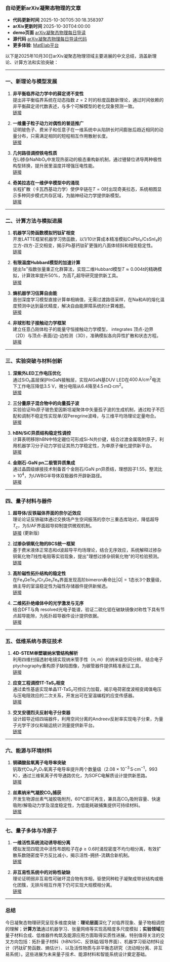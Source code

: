 ### 自动更新arXiv凝聚态物理的文章
  - **代码更新时间** 2025-10-30T05:30:18.358397
  - **arXiv更新时间** 2025-10-30T04:00:00
  - **demo页面** [arXiv凝聚态物理每日导读](https://iopwsy.github.io/arXiv_cond-mat/)
  - **源代码** [arXiv凝聚态物理每日导读代码](https://github.com/iopwsy/arXiv_cond-mat/)
  - **更多体验**: [MatElab平台](https://in.iphy.ac.cn/eln/#/recday)

以下是2025年10月30日arXiv凝聚态物理领域主要进展的中文总结，涵盖新理论、计算方法和实验突破：

---

### **一、新理论与模型发展**
1. **非平衡临界动力学中的薛定谔不变性**  
   提出非平衡临界系统在动态指数 $z=2$ 时的标度函数新理论，通过时间依赖的非平衡薛定谔代数表述，与多个可解模型的老化现象预测一致。  
   [链接](https://arxiv.org/abs/2510.25429)

2. **一维量子粒子动力对偶性的普适推广**  
   证明玻色子、费米子和任意子在一维系统中从陷阱长时间膨胀后趋近相同的动量分布，只需满足相同的短程相互作用散射长度。  
   [链接](https://arxiv.org/abs/2510.25056)

3. **几何路径调控铁电性质**  
   在Li掺杂NaNbO₃中发现热驱动的极态重构新机制，通过锂替位诱导两种极性构型转换，提升居里温度并增强压电性能。  
   [链接](https://arxiv.org/abs/2510.25142)

4. **奇美拉态在一维伊辛模型中的涌现**  
   长程扩散（卡瓦西基动力学）使伊辛链在$T=0$时出现奇美拉态，系统相图显示多种同步模式共存区域，为脑神经动力学提供新模型。  
   [链接](https://arxiv.org/abs/2510.24903)

---

### **二、计算方法与模拟进展**
1. **机器学习势函数模拟钙钛矿相变**  
   开发LATTE框架机器学习势函数，以1/10计算成本精准模拟CsPbI₃/CsSnI₃的立方-四方-正交相变，揭示Pb基钙钛矿更强的八面体倾斜和相变稳定性。  
   [链接](https://arxiv.org/abs/2510.24874)

2. **有限温度Hubbard模型的加速计算**  
   提出$1s^+$指数张量重正化群算法，实现二维Hubbard模型$T \approx 0.004t$的精确模拟，计算效率提升50%，为高$T_c$超导研究提供新工具。  
   [链接](https://arxiv.org/abs/2510.25022)

3. **熵机器学习估算自由能**  
   首创深度学习模型直接计算单相熵值，无需过渡路径采样，在Na和Al的熔化温度预测中达到最优精度，解决自由能屏障系统的计算难题。  
   [链接](https://arxiv.org/abs/2510.24930)

4. **非球形粒子接触动力学框架**  
   建立任意凸刚体粒子的能量守恒接触动力学模型， integrates 顶点-边界（2D）与顶点-表面/边-边检测（3D），准确模拟各向异性扩散和状态方程。  
   [链接](https://arxiv.org/abs/2510.24945)

---

### **三、实验突破与材料创新**
1. **深紫外LED工作电压优化**  
   通过SiO₂盖层保护InGaN接触层，实现AlGaN基DUV LED在$400 \, \text{A/cm}^2$电流下工作电压降低3.5 V，微分电阻从6.4降至$4.5 \, \text{mΩ·cm}^2$。  
   [链接](https://arxiv.org/abs/2510.24892)

2. **三分量原子混合物中的向量孤子波**  
   实验验证Rb原子玻色爱因斯坦凝聚体中矢量孤子波的生成机制，通过粒子不匹配和调制不稳定性实现单/双Peregrine波峰，与三维平均场理论定量吻合。  
   [链接](https://arxiv.org/abs/2510.24917)

3. **hBN/SiC异质结构稳定性调控**  
   计算表明移除hBN中特定硼位可形成Si-N共价键，结合过渡金属吸附原子，利用机器学习分子动力学验证其热力学稳定性，为单原子催化提供新平台。  
   [链接](https://arxiv.org/abs/2510.24952)

4. **金刚石-GaN pn二极管异质集成**  
   通过晶圆级嫁接技术制备首个金刚石/GaN pn异质结，理想因子1.55，整流比$>10^4$，为UWBG半导体双极器件开辟新路径。  
   [链接](https://arxiv.org/abs/2510.25028)

---

### **四、量子材料与器件**
1. **超导体/反铁磁体界面的奈尔近效应**  
   理论论证反铁磁体通过交换场产生空间振荡的奈尔三重态库珀对，降低超导$T_c$，为S/AF界面超导抑制提供微观机制。  
   [链接](https://arxiv.org/abs/2208.03962) (更新版)

2. **过掺杂铜氧化物的BCS统一框架**  
   基于费米液体正常态和d波超导平均场理论，结合无序效应，系统解释过掺杂铜氧化物$T$线性电阻等实验现象，提出"理想过掺杂铜氧化物"的可检验预测。  
   [链接](https://arxiv.org/abs/2510.25767)

3. **高阶磁性拓扑结构的稳定性**  
   在Fe₃GeTe₂/Cr₂Ge₂Te₆界面发现高阶bimeron寿命比$|Q|=1$态长3个数量级，熵主导的室温稳定性为磁性存储器件提供新候选。  
   [链接](https://arxiv.org/abs/2510.25478)

4. **二维拓扑绝缘体中的光学激发与无序**  
   结合DFT与角 resolved光电子能谱，验证二硫化钼在破缺镜像对称性下具有节点超导能隙，为拓扑超导器件设计提供依据。  
   [链接](https://arxiv.org/abs/2510.25009)

---

### **五、低维系统与表征技术**
1. **4D-STEM单壁碳纳米管结构解析**  
   利用四维扫描透射电镜实现纳米管手性（$n,m$）的纳米级空间分辨，结合电子ptychography重构原子缺陷图像，为碳管器件提供精准表征工具。  
   [链接](https://arxiv.org/abs/2510.25286)

2. **应变工程调控1T-TaS₂相变**  
   通过柔性基底实现单晶1T-TaS₂可控应力加载，揭示电荷密度波相变阈值电压与压电阻效应的二次关系，开发出可在室温编程的应变传感器。  
   [链接](https://arxiv.org/abs/2510.25265)

3. **交叉安德烈夫反射电子分束器**  
   设计超导近结四端器件，利用空间分离的Andreev反射率实现电子分束，为量子光学干涉仪和输运统计测量提供新平台。  
   [链接](https://arxiv.org/abs/2510.25641)

---

### **六、能源与环境材料**
1. **铜磷酸盐氧离子电导率突破**  
   钒取代Cu₂P₂O₇氧离子电导率提升两个数量级（$2.08 \times 10^{-3} \, \text{S·cm}^{-1}$，993 K），通过三维氧离子传导通路优化，为SOFC电解质设计提供新思路。  
   [链接](https://arxiv.org/abs/2510.25325)

2. **丝素纳米气凝胶CO₂捕获**  
   开发生物源丝素气凝胶吸附剂，60°C即可再生，兼具高CO₂吸附容量、快速吸附/解吸动力学及湿度稳定性，为低能耗碳捕集提供可持续材料。  
   [链接](https://arxiv.org/abs/2504.01129)

---

### **七、量子多体与冷原子**
1. **一维活性系统流动诱导相分离**  
   模拟发现四辊流中活性布朗粒子在$\phi \geq 0.6$时涌现密度不均匀相分离，有效扩散系数随密度平方反比减小，揭示活性-拥挤-流耦合新机制。  
   [链接](https://arxiv.org/abs/2510.24960)

2. **非互易性系统中的对称性破缺**  
   理论证明弱非互易性可破坏混合物有序相，驱使同种粒子凝聚成带状结构或极化团簇，无排斥相互作用下仍可实现大规模相分离。  
   [链接](https://arxiv.org/abs/2510.25377)

---

### **总结**
今日凝聚态物理研究呈现多维度突破：**理论层面**深化了对临界现象、量子物相调控的理解；**计算方法**通过机器学习、张量网络等实现高精度多尺度模拟；**实验领域**在量子材料合成、低维器件构筑及能源应用方面取得实质性进展。特别值得关注的交叉方向包括：拓扑量子材料（hBN/SiC、反铁磁/超导界面）、机器学习驱动材料设计（钙钛矿势函数、熵估计）、以及活性物质与非平衡态研究（流动相分离、非互易系统）。这些进展为未来量子技术、能源材料和智能系统设计奠定基础。